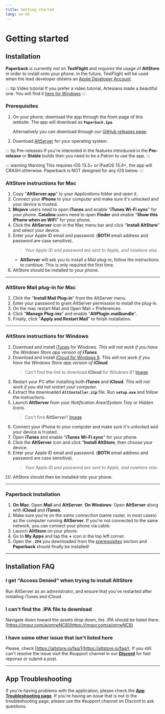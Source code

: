 ```yaml
---
title: Getting started
lang: en-US
---
```


# Getting started

## Installation
**Paperback** is currently _not_ on **TestFlight** and _requires_ the usage of **AltStore** in order to install onto your phone. In the future, TestFlight will be used when the lead developer obtains an [Apple Developer Account](https://developer.apple.com/programs/).

::: tip Video tutorial
 If you prefer a video tutorial, Artesians made a beautiful one. You will find it [here for Windows](https://www.youtube.com/watch?v=n1KRwsxNiWY)
:::

### Prerequisites
1. On your phone, download the app through the front-page of this website. The app will download as **`Paperback.ipa`**.
	
	Alternatively you can download through our [GitHub releases page](https://github.com/FaizanDurrani/Paperback/releases/latest).
1. Download [AltServer](https://altstore.io/) for your operating system.

::: tip Pre-releases
 If you're interested in the features introduced in the **Pre-release** or **Stable** builds then you need to be a Patron to use the app.
:::

::: warning Warning
This requires iOS 13.3+ or iPadOS 13.4+, the app will CRASH otherwise. Paperback is NOT designed for any iOS below.
:::

### AltStore instructions for Mac
1. Copy "**AltServer.app**" to your *Applications* folder and open it.
1. Connect your **iPhone** to your computer and make sure it's unlocked and your device is trusted.
1. **Mojave** users need to open **iTunes** and enable "**iTunes Wi-Fi sync**" for your phone.
   **Catalina** users need to open **Finder** and enable "**Show this iPhone when on WiFi**" for your phone.
1. Click the **AltServer** icon in the Mac menu bar and click "**Install AltStore**" and select your device.
1. Enter your Apple ID email and password. (**BOTH** email address and password are case sensitive).
	> *Your Apple ID and password are sent to Apple, and nowhere else.*
	- **AltServer** will ask you to install a Mail plug-in, follow the instructions to continue. This is only required the first time.
2. AltStore should be installed to your phone.
 
---
 
### AltStore Mail plug-in for Mac
1. Click the "**Install Mail Plug-in**" from the AltServer menu.
1. Enter your password to grant AltServer permission to install the plug-in.
1. On the mac restart Mail and Open Mail > Preferences.
1. Click "**Manage Plug-ins**" and enable "**AltPlugin.mailbundle**".
1. Finally, click "**Apply and Restart Mail**" to finish installation.
 
---
 
### AltStore instructions for Windows
1. Download and install [iTunes](https://www.apple.com/itunes/download/win64) for Windows.
   _This will not work if you have the Windows Store app version of **iTunes**._
1. Download and install [iCloud for Windows 8](https://support.apple.com/en-us/HT204283).
   _This will not work if you have the Windows Store app version of **iCloud**._
	> Can't find the link to download **iCloud** for Windows 8? [Image](https://imgur.com/a/P1ef4Wd)
1. Restart your PC after installing both **iTunes** and **iCloud**.
	 _This will not work if you did not restart your computer._
1. Extract the downloaded **`AltInstaller.zip`** file. Run **`setup.exe`** and follow the instructions.
1. Launch **AltServer** from your *Notification Area*/*System Tray* or *Hidden Icons*.
	> Can't find **AltServer**? [Image](https://imgur.com/a/rSagfh2)
1. Connect your iPhone to your computer and make sure it's unlocked and your device is trusted.
1. Open **iTunes** and enable "**iTunes Wi-Fi sync**" for your phone.
1. Click the **AltServer** icon and click "**Install AltStore**, then choose your device.
1. Enter your Apple ID email and password. (**BOTH** email address and password are case sensitive).
	> *Your Apple ID and password are sent to Apple, and nowhere else.*
1. AltStore should then be installed into your phone.
 
---
 
### Paperback Installation
1. **On Mac**: Open **Mail** and **AltServer**.
	**On Windows**: Open **AltServer** along with **iCloud** and **iTunes**.
1. Make sure you're on the _same connection_ (same router, in most cases) as the computer running **AltServer**. If you're not connected to the same network, you can connect your phone via cable.
1. Launch **AltStore** on your phone.
1. Go to **My Apps** and tap the **+** icon in the top left corner.
1. Open the **`.IPA`** you downloaded from the [prerequisites](/help/guides/getting-started/#prerequisites) section and **Paperback** should finally be installed!
 
---
 
## Installation FAQ
### I get "Access Denied" when trying to install AltStore
Run AltServer as an administrator, and ensure that you've restarted after installing iTunes and iCloud.
 
### I can't find the .IPA file to download
Navigate down toward the assets drop down, the .IPA should be listed there. [https://imgur.com/a/onrwNC8](https://imgur.com/a/onrwNC8)
 
### I have some other issue that isn't listed here
Please, check [https://altstore.io/faq/](https://altstore.io/faq/). If you still can't resolve the issue visit the #support channel in our **[Discord](https://discord.gg/Ny83JV3)** for fast reponse or submit a post.
 
---
 
## App Troubleshooting
If you're having problems with the application, please check the **[App Troubleshooting page](https://www.reddit.com/r/Paperback/wiki/troubleshooting)**. If you're having an issue that is not in the troubleshooting page, please use the #support channel on Discord to ask questions.